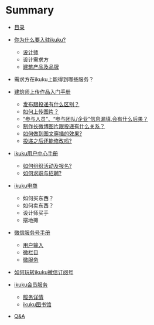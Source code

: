 # Summary

* [目录](README.md)  
* [你为什么要入驻ikuku?](signup.md)  
  * [设计师](signup-1.md)
  * 设计需求方  
  * [建筑产品及品牌](signup-3.md)  
  
* 需求方在ikuku上能得到哪些服务？  

* [建筑师上传作品入门手册](101.md)
  * [发布跟投递有什么区别？](101-1.md)
  * [如何上传图片？](101-2.md)
  * [“参与人员”、“参与团队/企业”信息漏填,会有什么后果？](101-3.md)
  * [制作长微博图片跟投递有什么关系？](101-4.md) 
  * [如何做到图文穿插的效果?](101-5.md)
  * [投递之后还能修改吗?](101-6.md)
 
* [ikuku用户中心手册](ucenter.md)   
  * [如何组织活动及报名?](ucenter-1.md)
  * [如何求职与招聘?](ucenter-2.md)
  
* [ikuku电商](shop.md)  
  * 如何买东西？
  * 如何卖东西？  
  * 设计师买手 
  * 摆地摊  
   
   
* [微信服务号手册](weixin.md)
  * [用户输入](weixin-1.md)
  * [微栏目](weixin-2.md)
  * [微服务](weixin-3.md)
  
  
* [如何玩转ikuku微信订阅号](weixinsubscribe.md)  


* [ikuku会员服务](member.md)  
  * [服务详情](member-1.md) 
  * [ikuku图书馆](library.md)   

* [Q&A](qa.md)

